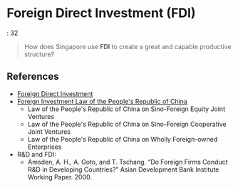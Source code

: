 # Foreign Direct Investment (FDI)

: 32

> How does Singapore use **FDI** to create a great and capable productive structure?
> 

## References

- [Foreign Direct Investment](https://en.wikipedia.org/wiki/Foreign_direct_investment)
- [Foreign Investment Law of the People's Republic of China](https://en.wikipedia.org/wiki/Foreign_Investment_Law_of_the_People%27s_Republic_of_China)
    - Law of the People's Republic of China on Sino-Foreign Equity Joint Ventures
    - Law of the People's Republic of China on Sino-Foreign Cooperative Joint Ventures
    - Law of the People's Republic of China on Wholly Foreign-owned Enterprises
- R&D and FDI:
    - Amsden, A. H., A. Goto, and T. Tschang. “Do Foreign Firms Conduct R&D in Developing Countries?” Asian Development Bank Institute Working Paper. 2000.